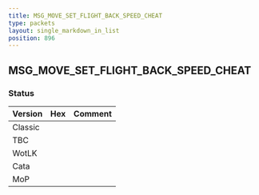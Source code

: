 ```yaml
---
title: MSG_MOVE_SET_FLIGHT_BACK_SPEED_CHEAT
type: packets
layout: single_markdown_in_list
position: 896
---
```


## MSG_MOVE_SET_FLIGHT_BACK_SPEED_CHEAT

### Status

Version | Hex | Comment
---------- | ---------- | ---------- 
Classic |  |  
TBC |  |  
WotLK |  |  
Cata |  |  
MoP |  |  